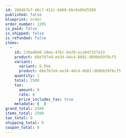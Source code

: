 ```yaml
---
id: 288467e7-46c7-412c-b868-6bc6e89d5508
published: false
blueprint: order
order_number: 1285
is_paid: false
is_shipped: false
is_refunded: false
items:
  -
    id: 220adbb0-18ee-476c-be20-eca047327a22
    product: 66e767a9-ee34-4dc4-8681-d09bb59f0cf5
    variant:
      variant: 6.5km
      product: 66e767a9-ee34-4dc4-8681-d09bb59f0cf5
    quantity: 1
    total: 2500
    tax:
      amount: 0
      rate: 0
      price_includes_tax: true
    metadata: {  }
grand_total: 2500
items_total: 2500
tax_total: 0
shipping_total: 0
coupon_total: 0
---
```

